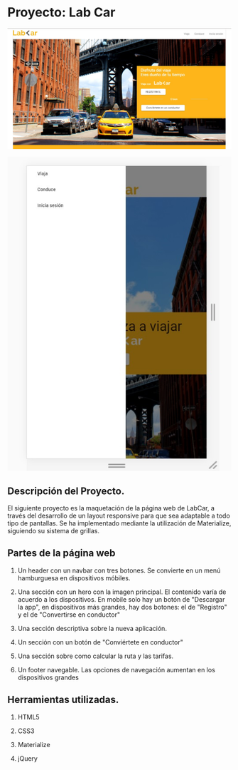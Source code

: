 # Proyecto: Lab Car

![LabCar](assets/images/layout.jpg)

![LabCarMobile](assets/images/menu.jpg)



## Descripción del Proyecto.

El siguiente proyecto es la maquetación de la página web de LabCar, a través del desarrollo de un layout responsive para que sea adaptable a todo tipo de pantallas.
Se ha implementado mediante la utilización de Materialize, siguiendo su sistema de grillas.


## Partes de la página web

1. Un header con un navbar con tres botones. Se convierte en un menú hamburguesa en dispositivos móbiles.

2. Una sección con un hero con la imagen principal. El contenido varía de acuerdo a los dispositivos. En mobile solo hay un botón de "Descargar la app", en dispositivos más grandes, hay dos botones: el de "Registro" y el de "Convertirse en conductor"

3. Una sección descriptiva sobre la nueva aplicación. 

4. Un sección con un botón de "Conviértete en conductor"

5. Una sección sobre como calcular la ruta y las tarifas.

6. Un footer navegable. Las opciones de navegación aumentan en los dispositivos grandes



## Herramientas utilizadas.

1. HTML5

2. CSS3

3. Materialize

4. jQuery